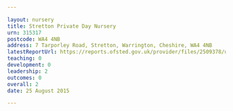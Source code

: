 ```yaml
---

layout: nursery
title: Stretton Private Day Nursery
urn: 315317
postcode: WA4 4NB
address: 7 Tarporley Road, Stretton, Warrington, Cheshire, WA4 4NB
latestReportUrl: https://reports.ofsted.gov.uk/provider/files/2509378/urn/315317.pdf
teaching: 0
development: 0
leadership: 2
outcomes: 0
overall: 2
date: 25 August 2015

---
```

